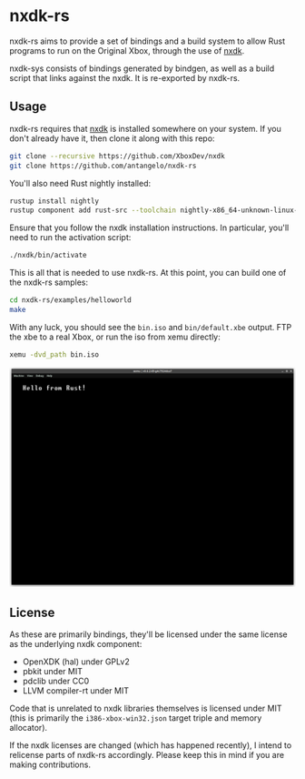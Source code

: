 # nxdk-rs

nxdk-rs aims to provide a set of bindings and a build system to allow Rust programs to run on the Original Xbox, through the use of [nxdk](https://github.com/XboxDev/nxdk).

nxdk-sys consists of bindings generated by bindgen, as well as a build script that links against the nxdk. It is re-exported by nxdk-rs.

## Usage

nxdk-rs requires that [nxdk](https://github.com/XboxDev/nxdk) is installed somewhere on your system. If you don't already have it, then clone it along with this repo:

```sh
git clone --recursive https://github.com/XboxDev/nxdk
git clone https://github.com/antangelo/nxdk-rs
```

You'll also need Rust nightly installed:

```sh
rustup install nightly
rustup component add rust-src --toolchain nightly-x86_64-unknown-linux-gnu
```

Ensure that you follow the nxdk installation instructions. In particular, you'll need to run the activation script:

```sh
./nxdk/bin/activate
```

This is all that is needed to use nxdk-rs. At this point, you can build one of the nxdk-rs samples:

```sh
cd nxdk-rs/examples/helloworld
make
```

With any luck, you should see the `bin.iso` and `bin/default.xbe` output. FTP the xbe to a real Xbox, or run the iso from xemu directly:

```sh
xemu -dvd_path bin.iso
```

![Hello World!](examples/helloworld/screenshot.png)

## License

As these are primarily bindings, they'll be licensed under the same license as the underlying nxdk component:

- OpenXDK (hal) under GPLv2
- pbkit under MIT
- pdclib under CC0
- LLVM compiler-rt under MIT

Code that is unrelated to nxdk libraries themselves is licensed under MIT (this is primarily the `i386-xbox-win32.json` target triple and memory allocator).

If the nxdk licenses are changed (which has happened recently), I intend to relicense parts of nxdk-rs accordingly. Please keep this in mind if you are making contributions.
